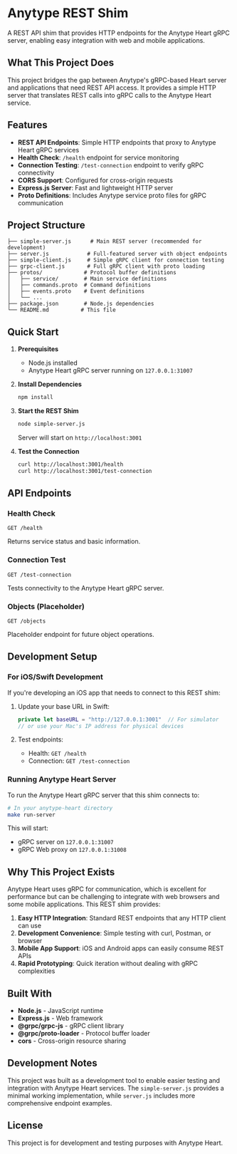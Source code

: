 # Anytype REST Shim

A REST API shim that provides HTTP endpoints for the Anytype Heart gRPC server, enabling easy integration with web and mobile applications.

## What This Project Does

This project bridges the gap between Anytype's gRPC-based Heart server and applications that need REST API access. It provides a simple HTTP server that translates REST calls into gRPC calls to the Anytype Heart service.

## Features

- **REST API Endpoints**: Simple HTTP endpoints that proxy to Anytype Heart gRPC services
- **Health Check**: `/health` endpoint for service monitoring
- **Connection Testing**: `/test-connection` endpoint to verify gRPC connectivity
- **CORS Support**: Configured for cross-origin requests
- **Express.js Server**: Fast and lightweight HTTP server
- **Proto Definitions**: Includes Anytype service proto files for gRPC communication

## Project Structure

```
├── simple-server.js      # Main REST server (recommended for development)
├── server.js            # Full-featured server with object endpoints
├── simple-client.js     # Simple gRPC client for connection testing
├── grpc-client.js       # Full gRPC client with proto loading
├── protos/             # Protocol buffer definitions
│   ├── service/        # Main service definitions
│   ├── commands.proto  # Command definitions
│   ├── events.proto    # Event definitions
│   └── ...
├── package.json        # Node.js dependencies
└── README.md          # This file
```

## Quick Start

1. **Prerequisites**
   - Node.js installed
   - Anytype Heart gRPC server running on `127.0.0.1:31007`

2. **Install Dependencies**
   ```bash
   npm install
   ```

3. **Start the REST Shim**
   ```bash
   node simple-server.js
   ```
   Server will start on `http://localhost:3001`

4. **Test the Connection**
   ```bash
   curl http://localhost:3001/health
   curl http://localhost:3001/test-connection
   ```

## API Endpoints

### Health Check
```
GET /health
```
Returns service status and basic information.

### Connection Test
```
GET /test-connection
```
Tests connectivity to the Anytype Heart gRPC server.

### Objects (Placeholder)
```
GET /objects
```
Placeholder endpoint for future object operations.

## Development Setup

### For iOS/Swift Development

If you're developing an iOS app that needs to connect to this REST shim:

1. Update your base URL in Swift:
   ```swift
   private let baseURL = "http://127.0.0.1:3001"  // For simulator
   // or use your Mac's IP address for physical devices
   ```

2. Test endpoints:
   - Health: `GET /health`
   - Connection: `GET /test-connection`

### Running Anytype Heart Server

To run the Anytype Heart gRPC server that this shim connects to:

```bash
# In your anytype-heart directory
make run-server
```

This will start:
- gRPC server on `127.0.0.1:31007`
- gRPC Web proxy on `127.0.0.1:31008`

## Why This Project Exists

Anytype Heart uses gRPC for communication, which is excellent for performance but can be challenging to integrate with web browsers and some mobile applications. This REST shim provides:

1. **Easy HTTP Integration**: Standard REST endpoints that any HTTP client can use
2. **Development Convenience**: Simple testing with curl, Postman, or browser
3. **Mobile App Support**: iOS and Android apps can easily consume REST APIs
4. **Rapid Prototyping**: Quick iteration without dealing with gRPC complexities

## Built With

- **Node.js** - JavaScript runtime
- **Express.js** - Web framework
- **@grpc/grpc-js** - gRPC client library
- **@grpc/proto-loader** - Protocol buffer loader
- **cors** - Cross-origin resource sharing

## Development Notes

This project was built as a development tool to enable easier testing and integration with Anytype Heart services. The `simple-server.js` provides a minimal working implementation, while `server.js` includes more comprehensive endpoint examples.

## License

This project is for development and testing purposes with Anytype Heart.